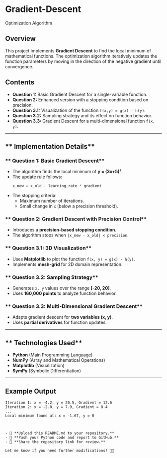 # Gradient-Descent
Optimization Algorithm
##  Overview  
This project implements **Gradient Descent** to find the local minimum of mathematical functions. The optimization algorithm iteratively updates the function parameters by moving in the direction of the negative gradient until convergence.

##  Contents  
- **Question 1:** Basic Gradient Descent for a single-variable function.  
- **Question 2:** Enhanced version with a stopping condition based on precision.  
- **Question 3.1:** Visualization of the function `f(x,y) = g(x) ⋅ h(y)`.  
- **Question 3.2:** Sampling strategy and its effect on function behavior.  
- **Question 3.3:** Gradient Descent for a multi-dimensional function `f(x, y)`.  

---

## ** Implementation Details**
### ** Question 1: Basic Gradient Descent**
- The algorithm finds the local minimum of **y = (3x+5)²**.
- The update rule follows:
  ```python
  x_new = x_old - learning_rate * gradient
  ```
- The stopping criteria:  
  - Maximum number of iterations.  
  - Small change in `x` (below a precision threshold).  

### ** Question 2: Gradient Descent with Precision Control**
- Introduces a **precision-based stopping condition**.
- The algorithm stops when `|x_new - x_old| < precision`.  

### ** Question 3.1: 3D Visualization**
- Uses **Matplotlib** to plot the function `f(x, y) = g(x) ⋅ h(y)`.  
- Implements **mesh-grid** for 2D domain representation.

### ** Question 3.2: Sampling Strategy**
- Generates `x, y` values over the range **[-20, 20]**.
- Uses **160,000 points** to analyze function behavior.

### ** Question 3.3: Multi-Dimensional Gradient Descent**
- Adapts gradient descent for **two variables (x, y)**.
- Uses **partial derivatives** for function updates.

---

## ** Technologies Used**
- **Python** (Main Programming Language)
- **NumPy** (Array and Mathematical Operations)
- **Matplotlib** (Visualization)
- **SymPy** (Symbolic Differentiation)

---


## **Example Output**
```
Iteration 1: x = -4.2, y = 20.5, Gradient = 12.6
Iteration 2: x = -2.8, y = 7.9, Gradient = 8.4
...
Local minimum found at: x = -1.67, y = 0



- 💾 **Upload this README.md to your repository.**
- 📄 **Push your Python code and report to GitHub.**
- 🚀 **Share the repository link for review.**  

Let me know if you need further modifications! 🎯🔥


